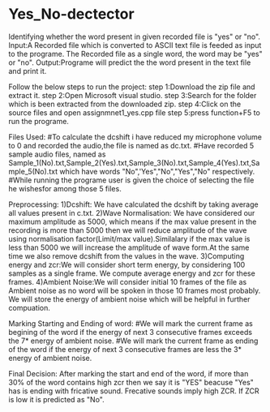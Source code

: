 # Yes_No-dectector
 Identifying whether the word present in given recorded file is "yes" or "no".
 Input:A Recorded file which is converted to ASCII text file is feeded as input to the programe. The Recorded file as a single word, the
      word may be "yes" or "no".
Output:Programe will predict the the word present in the text file and print it.

 Follow the below steps to run the project:
step 1:Download the zip file and extract it.
step 2:Open Microsoft visual studio.
step 3:Search for the folder which is been extracted from the downloaded zip.
step 4:Click on the source files and open assignmnet1_yes.cpp file
step 5:press function+F5 to run the programe.

Files Used:
#To calculate the dcshift i have reduced my microphone volume to 0 and recorded the audio,the file is named as dc.txt.
#Have recorded 5 sample audio files, named as Sample_1(No).txt,Sample_2(Yes).txt,Sample_3(No).txt,Sample_4(Yes).txt,Sample_5(No).txt which have words "No",'Yes","No","Yes","No" respectively.
#While running the programe user is given the choice of selecting the file he wishesfor among those 5 files.

Preprocessing:
1)Dcshift: We have calculated the dcshift by taking average all values present in c.txt.
2)Wave Normalisation: We have considered our maximum amplitude as 5000, which means if the max value present in the recording is more than 5000
                    then we will reduce amplitude of the wave using normalisation factor(Limit/max value).Similalary if the max value is less than 
                    5000 we will increase the amplitude of wave form.At the same time we also remove dcshift from the values in the wave.
3)Computing energy and zcr:We will consider short term energy, by considering 100 samples as a single frame. We compute average energy and zcr for
                           these frames.
4)Ambient Noise:We will consider initial 10 frames of the file as Ambient noise as no word will be spoken in those 10 frames most probably.
                We will store the energy of ambient noise which will be helpful in further compuation.


Marking Starting and Ending of word:
#We will mark  the current frame as begining of the word if the energy of next 3 consecutive frames exceeds the 7* energy of ambient noise.
#We will mark  the current frame as ending of the word if the energy of next 3 consecutive frames are less the 3* energy of ambient noise.

Final Decision:
After marking the start and end of the word, if more than  30% of the word contains high zcr then we say it is "YES" beacuse "Yes" has is ending with fricative sound.
Frecative sounds imply high ZCR. If ZCR is low it is predicted as "No".

 
